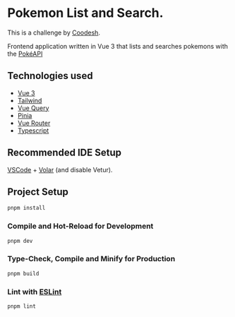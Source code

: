 # Pokemon List and Search.

This is a challenge by [Coodesh](https://coodesh.com/).

Frontend application written in Vue 3 that lists and searches pokemons with the [PokéAPI](https://pokeapi.co/)

## Technologies used

- [Vue 3](https://vuejs.org/)
- [Tailwind](https://tailwindcss.com/)
- [Vue Query](https://tanstack.com/query/v4/docs/framework/vue/overview)
- [Pinia](https://pinia.vuejs.org/)
- [Vue Router](https://router.vuejs.org/)
- [Typescript](https://www.typescriptlang.org/)

## Recommended IDE Setup

[VSCode](https://code.visualstudio.com/) + [Volar](https://marketplace.visualstudio.com/items?itemName=Vue.volar) (and disable Vetur).

## Project Setup

```sh
pnpm install
```

### Compile and Hot-Reload for Development

```sh
pnpm dev
```

### Type-Check, Compile and Minify for Production

```sh
pnpm build
```

### Lint with [ESLint](https://eslint.org/)

```sh
pnpm lint
```
